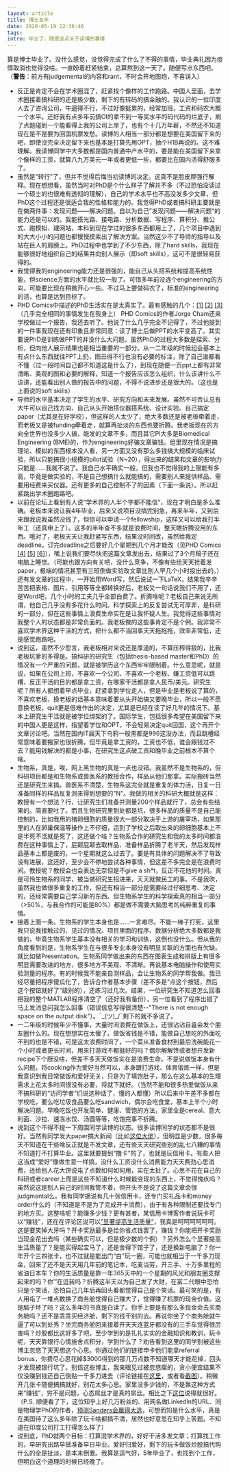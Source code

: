 ```yaml
---
layout: article
title: 博士五年
date: 2020-05-19 22:36:40
tags:
intro: 毕业了，随便谈点关于读博的事情
---
```


算是博士毕业了。没什么感觉，没觉得完成了什么了不得的事情，毕业典礼因为疫情取消也觉得没啥。一直盼着赶紧结束，总算熬到这一天了。随便写点东西吧。（**警告**：前方有judgemental的内容和rant，不时会开地图炮，不喜误入）

* 反正是肯定不会在学术圈混了，赶紧找个像样的工作跑路。中国人里面，去学术圈接着搞科研的还是极少数，剩下的有转码的搞金融的。我认识的一位印度人去了咨询公司，牛逼得不行，不过好像挺累的，经常加班，工资和码农大概一个水平。还好我有点多年前搞OI的拿不到一等奖水平的码代码的烂底子，刷了点题碰到一个能看得上我的公司上岸了，也有个十几万年薪，不然还不知道现在是不是要为回国机票发愁。读博的人相当一部分都是想要在美国留下来的吧，即使没完全决定留下来也基本是打算先用OPT，抽个H1B再说的。这不难理解。我读博同学中大多数都是国内普通中产水平的，要是能在美国留下来拿个像样的工资，就算八九万美元一年或者更低一些，都要比在国内活得舒服多了。
* 虽然是“转行”了，但并不觉得后悔当初读博的决定。这真不是脸皮厚强行解释。现在想想看，虽然当时对PhD是个什么样子了解并不多（不过恐怕没读过一个硕士的也很难有透彻的理解），自己的学术水平也不高没发多少文章，但PhD这个过程还是很适合我的性格和能力的。我觉得PhD或者搞科研主要就是在做两件事：发现问题——解决问题。自以为自己”发现问题——解决问题“的能力还是可以的。我能搭光路、接电路、分析数据、写程序、算积分、推公式、跑模拟、建网站，本科到现在学过的很多东西都用上了，几个项目中遇到的大大小小的问题也都慢慢摸索出了解决方案。当然这少不了导师的指导以及站在巨人的肩膀上。PhD过程中也学到了不少东西，除了hard skills，我现在能够很好地组织自己的结果并向别人展示（即soft skills），这可不是很轻易获得的。
* 我觉得我的engineering能力还是很强的，能自己从头搭系统和提高系统性能，但science方面的水平就比较一般了。可惜多年前没选个engineering的方向，可能要比现在稍微开心一些。不过马上要做码农了，标准的engineering的活，也算是达到目标了。
* PHD Comics中描述的PhD生活实在是太真实了。最有感触的几个：[\[1\]](http://phdcomics.com/comics/archive.php?comicid=124) [\[2\]](http://phdcomics.com/comics/archive.php?comicid=1974) [\[3\]](http://phdcomics.com/comics/archive.php?comicid=2006)（几乎完全相同的事情发生在我身上） PHD Comics的作者Jorge Cham还来学校做过一个报告，我还去听了。他说了什么几乎完全不记得了，不过他提到的一件事我现在还有印象且非常同意：读了博士后做PPT的水平变高了。其实要说PhD是训练做PPT的并没什么大问题。虽然PhD的过程大多数是探索、分析，但向他人展示结果也是相当重要的一部分。从一二年级的时候组会基本上有点什么东西就往PPT上扔，图丑得不行也没有必要的标注，除了自己谁都看不懂（过一段时间自己都不知道这是什么了），到现在随便一页ppt上都有非常清晰、美观的图和必要的解释，知道一个报告应该怎么组织，什么该讲什么不该讲，还能看出别人做的报告中的问题，不得不说进步还是很大的。（这也是上面说的soft skills）
* 导师的水平基本决定了学生的水平、研究方向和未来发展。虽然不可否认总有大牛可以自己找方向、自己从头开始搭仪器搭系统、设计实验、自己搞定paper（尤其是在好学校），但这样的人太少了，绝大多数还是被老板牵着走，而老板又是被funding牵着走，就算再扯淡的东西也要折腾。我老板现在的方向全世界也没多少人搞，能发的文章不多，而且其它PI大多是Biomedical Engineering (BME)的，作为engineering好骗文章骗钱。组里现在情况是搞理论、模拟的东西根本没人看，另一方面又没有那么多钱搞大规模的临床试验，所以只能搞很小规模的pilot试验（N~20），得出来的结果和文章的影响力只能是……我就不说了。我自己水平确实一般，但我也不觉得我的上限能有多高，毕竟是做实验的，不是自己想搞什么就能搞的，需要别人来提供样品、需要用经费来买仪器。还有更多的自己控制不了的因素（下面一条说）。所以赶紧跳出学术圈跑路吧。
* 以前在论坛上看到有人说“学术界的人半个字都不能信“，现在才明白是多么准确。老板本来说让我4年毕业，后来又说项目没搞完别急，再来半年，又到后来跟我说我虽然没钱了，但你可以申请一个fellowship，这样又可以给我打半年工（还真申上了）。这多的半年查不多就是浪费时间，整天瞎折腾没用的东西。哦对了，老板天天让我赶紧写东西，结果没时间改，虽然给我定deadline，订完deadline之后要好几个星期到几个月才能改（见PHD Comics [\[4\]](http://phdcomics.com/comics.php?f=2017) [\[5\]](http://phdcomics.com/comics.php?f=1815) [\[6\]](http://phdcomics.com/comics/archive.php?comicid=1270)），嘴上说我们要尽快把这篇文章发出去，结果过了3个月稿子还在电脑上睡觉。（可能也跟方向有关吧，没什么竞争，不像有些组天天抢着发paper，极端的情况甚至有三班倒做实验改文章比别人早几个小时投出去的。）还有发文章的过程中，一开始用Word写，然后说试一下LaTeX，结果我辛辛苦苦把表格、图片、引用等等全都转换好后，老板又一句话说我们不用了，还是Word吧，几个小时的工夫几乎全部白费了。折腾啥呢？老板自己来说无所谓，他自己几乎没有多花什么时间。科学探索上的反复尝试无可厚非，是科研的一部分，但在这些事情上浪费生命实在是让我怀疑人生。我觉得这些事情对我整个人的状态都是非常负面的。我老板做的这些事肯定不是个例。我非常不喜欢学术界这种干活的方式，把什么都不当回事天天拖拖拖，效率非常低，还是感觉跑路吧。
* 说到这，虽然不少怨言，我老板相对来说还是厚道的，不算压榨得狠的，比我老板坑爹的多得是。搞科研的研究生（包括thesis-based master和PhD）的情况有一个严重的问题，就是被学历这个东西牢牢限制着。什么意思呢，就是说，如果在公司上班，不喜欢一个公司、不喜欢一个老板、嫌工资低可以跳槽，反正干活的目的都是拿工资，在哪家干活都是拿人民币/美元。研究生呢？所有人都想着早点毕业，赶紧拿到学位走人，但是毕业是老板说了算的，不喜欢老板、换老板的话基本意味着要从头开始搞又要晚毕业，所以一般不愿意换老板，quit更是很难作出的决定，尤其是已经在读了好几年的情况下。基本上研究生干活就是被学位绑架的了。国际学生，包括很多希望在美国留下来的中国人更是这样，指望着学位和OPT，不会轻易决定quit回国，这个再开个文章讨论吧。当然在国内IT届天下乌鸦一般黑都是996这没办法，而且跳槽经常意味着要搬家也很折腾，但毕竟是拿工资的，工资也不低，谁会跟钱过不去？能用钱解决的都是小事，在研究生这点破工资和晚毕业之前根本不算个啥。
* 生物系，真是，唉，网上黑生物的真是一点也没错。我虽然不是生物系的，但科研项目都是和生物系或兽医系的教授合作，样品从他们那拿。实际搬砖当然还是研究生来搞。兽医系不清楚，生物系这完全就是重复的体力活，日复一日准备同样的样品反复测来得到想要的"N"。我做的相关的科研大概就是这样：教授有一个想法？行，让研究生们准备并测量200个样品就行了，总会有些结果的。简直要吐了。而且生物研究里到处都是坑，很多样品的质量不是自己能控制的，比如我用的猪卵细胞的质量很大一部分取决于上游的屠宰场，如果那里的人在卵巢保温等操作上不仔细，运到了学校之后取出来的卵细胞基本上不是半死不活就是死了，这还做个啥？生物系合作的研究生和我的太多时间都浪费在这种事情上了，屁颠屁颠去取样品、准备样品折腾了老半天，然后发现样品基本上都是废的，一个星期就这么过去了。要是有具体的问题解决不了导致没有进展，这还好，至少会不停地尝试各种事情，但这差不多完全是在浪费时间。教授呢？教授会也会表达无奈但是不give a sh*t，反正不花他的时间。真是可怜生物系的同学，被当做研究生招进来，天天就做民工的事。不是我吹，虽然我也做很多重复的工作，但还有相当一部分是需要经过仔细思考、决定的，还经常需要自己学习新的东西。但生物系学生的科学探索真的相当一部分（>50%，与我合作的可能是80%）都是做不需要大脑思考的纯粹重复的事情。
* 接着上面一条。生物系的学生本身也是……一言难尽。不能一棒子打死，这里我只说我接触过的、见过的情况。项目里面的程序、数据分析绝大多数都是我做的，毕竟生物系学生基本没有相关的学习和训练，这倒也没什么。但从我的角度看到的是，生物系学生在与很多专业本身没有明显关联的方面也有欠缺。就比如做Presentation。生物系同学做出来的东西在图表生成和排版上有很多明显需要改进的地方，很多地方不美观、不清晰。再说基本电脑操作和使用实验测量的程序。有的时候我不能亲自测样品，会让生物系的同学帮我做。我已经尽量把程序傻瓜化了，告诉合作者基本步骤（差不多是“点这个按钮，然后这个按钮就好了”级别的），还练习过几次。结果，一位研究生不知道怎么回事把我的整个MATLAB程序清空了（还好我有备份），另一位看到了程序出错了马上发消息问我怎么回事（错误信息写得很清楚--"There is not enough space on the output disk"）。¯\_(ツ)_/¯剩下的就不多说了。
* 一二年级的时候年少不懂事，大量时间浪费在做饭上，还很沾沾自喜会发个朋友圈什么的。现在想想实在太傻了。做饭省钱是不错，能做自己想吃的外面吃不到的也是不错，可是这太浪费时间了，一个菜从准备食材到最后洗碗能花一个小时或者更长时间，用来打游戏不都挺好的吗？偶尔解解馋或者想开发新recipe下个厨没啥，但差不多天天做饭实在是浪费生命。不是说做饭本身有什么问题，将cooking作为爱好当然可以，本身跟打游戏、体育锻炼一样，但是我意识到我日常做饭和爱好无关，只是为了填饱肚子，那么在这么基本的生理需求上花太多时间很没有必要，将就下就好。（当然不能和很多热爱做饭从来不搞科研的“访问学者”们说这种话了，懂的人都懂）所以后来中午差不多都在学校吃，要么吃垃圾食品要么吃sandwich，偶尔会吃食堂，基本上半个小时解决问题。早晚吃饭也开发简单、健康、管饱的方法，家里全是cereal、意大利面、沙拉、速冻水饺、汤圆等等，吃饱完事不折腾。
* 说到这个不得不提一下周围同学读博的状态。很多读博同学的状态都不是很好。当然有同学发大paper搞大新闻（比如[这位大佬](https://www.physics.utoronto.ca/proof-of-principle-experimental-demonstration-of-twin-field-type-quantum-key-distribution)），但明显是少数，很多每天不知道在干些啥反正就是不发文章，还有些天天研究些别的乱七八糟的事情不知道打不打算毕业。这里就要提到“撸卡”的了，也就是玩信用卡。有些人把这当成“爱好”像做生意一样搞，没什么工资没什么消费能力天天费劲心思消费，还给别人花大饼说屯了点数如何如何用，实在太扯了。心思不花在自己的科研或者career上而是这些不知道什么时候能变现的东西上，不觉得愧疚吗？虽然说这是别人自己的时间我管不着，但开头不是说了这篇文章会很judgmental么。我有同学据说有几十张信用卡，还专门买礼品卡和money order什么的（不知道是不是为了完成开卡消费），由于有各种限制还要找专门的地方买。这整啥呢？能赚多少钱？更有甚者，某信用卡博客作者说玩卡可以“赚钱”，还在在评论区说可以[”显著提高生活质量“](/contents/2020-05-19-phd/physixfan-disqus.png)，我真是呵呵呵呵呵呵。这是要笑掉大牙吗？开卡奖励最多是给你省点钱罢了，赚钱？你能把开卡奖励当现金花出去吗（某些确实可以，但是极少数的个例）？另外怎么个显著提高生活质量了？是能买得起宝马了，还是舍得下馆子了，还是换新电脑了？你一年开个三四张卡，也不过就是能出门“白”玩一圈，可能也就相当于一千多刀现金，回来了还不是天天用几年前的笔记本，吃麦当劳，开三手、十万多里程的省油日本车？你的生活质量是靠一年365天中的一个星期的风光和朋友圈支撑起来的吗？你™在逗我吗？折腾这半天以为自己发了大财，在富二代眼中恐怕只是个笑话，恐怕自己几年后再回头看都觉得自己是个笑话。最可笑的是，有人用屯了一堆点数换了商务舱觉得自己赚大了，觉得赚了机票的现金价值。这是脑子坏了吗？这么多年的书真是白读了。你手上要是有那么多现金会去买商务舱吗？还不是乖乖买经济舱，剩下的钱干别的去。再说你坐了个商务舱就牛逼了可以到处秀？坐完商务舱回来接着开天天连蓝牙都没有的三手车觉得很厉害吗？炒股都比这好多了吧，至少学到的是扎扎实实的金融知识和教训，玩卡呢，天天靠银行心情施舍点积分，学到什么了？劝告看到这里的同学别被这些博主忽悠了天天想这个心思。你通过他们的链接申卡他们能拿referral bonus，你费尽心思花掉$3000得到的那几万点数不知道哪天才能花掉，回头才发现被银行坑了。别信这些博主，我亲眼见过被忽悠瘸的，贪小便宜结果不仅没赚到钱还自己倒贴一千多刀进去（评论链接在[这里](http://disq.us/p/1w6jx09)，或者看[截图](/contents/2020-05-19-phd/dave-disqus.png)）。稍微开几张卡随便搞搞就好，别花太多心思。家里没多少钱的，不是靠这种方式来“赚钱”，穷不是问题，心态屌丝才是真的屌丝。相比之下[这位](/contents/2020-05-19-phd/doitnow-1p3a.png)说得就很好。（P.S. 顺便看了下，这位知乎上好几万粉丝的、用网名做LinkedIn的URL、同是物理学PhD的作者，[预测Sanders会赢得大选](/contents/2020-05-19-phd/physixfan-zhihu.png)，可想而知是什么水平，真是在美国待了这么多年除了玩卡啥都搞不清，居然也好意思在知乎上答题。不知道在印度公司打工打得怎么样了）
* 说到底，PhD就两个目标：打算混学术界的，好好干活多发文章；打算找工作的，早研究出路早做准备早日毕业。爱好归爱好，剩下的玩卡做饭炒股搞代购什么的全是扯淡，是本末倒置。我算是运气好，5年毕业了，也找到个工作，但明白这个道理的时候已经晚了。